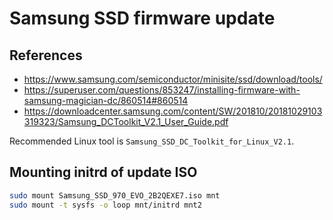 # Samsung SSD firmware update

## References

* https://www.samsung.com/semiconductor/minisite/ssd/download/tools/
* https://superuser.com/questions/853247/installing-firmware-with-samsung-magician-dc/860514#860514
* https://downloadcenter.samsung.com/content/SW/201810/20181029103319323/Samsung_DCToolkit_V2.1_User_Guide.pdf

Recommended Linux tool is `Samsung_SSD_DC_Toolkit_for_Linux_V2.1`.

## Mounting initrd of update ISO

```bash
sudo mount Samsung_SSD_970_EVO_2B2QEXE7.iso mnt
sudo mount -t sysfs -o loop mnt/initrd mnt2
```


```bash
```

```bash
```

```bash
```

```bash
```

```bash
```


